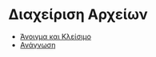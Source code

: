 # Διαχείριση Αρχείων

- [Άνοιγμα και Κλείσιμο](1-open_close_file.ipynb)
- [Ανάγνωση](2-read_file.ipynb)
